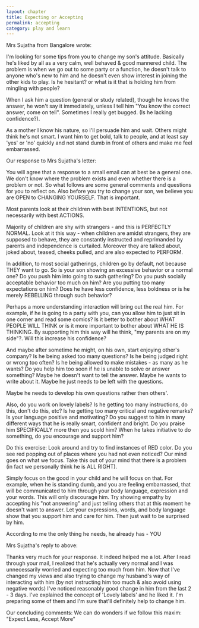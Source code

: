 ```yaml
---
layout: chapter
title: Expecting or Accepting
permalink: accepting
category: play and learn
---
```

                    
Mrs Sujatha from Bangalore wrote:

I'm looking for some tips from you to change my son's attitude. Basically he's liked by all as a very calm, well behaved & good mannered child. The problem is when we go out to some party or a function, he doesn't talk to anyone who's new to him and he doesn't even show interest in joining the other kids to play. Is he hesitant? or what is it that is holding him from mingling with people?

When I ask him a question (general or study related), though he knows the answer, he won't say it immediately, unless I tell him "You know the correct answer, come on tell". Sometimes I really get bugged. (Is he lacking confidence?).

As a mother I know his nature, so I'll persuade him and wait. Others might think he's not smart. I want him to get bold, talk to people, and at least say 'yes' or 'no' quickly and not stand dumb in front of others and make me feel embarrassed.

Our response to Mrs Sujatha's letter:

You will agree that a response to a small email can at best be a general one. We don't know where the problem exists and even whether there is a problem or not. So what follows are some general comments and questions
for you to reflect on. Also before you try to change your son, we believe you are OPEN to CHANGING YOURSELF. That is important.

Most parents look at their children with best INTENTIONS, but not necessarily with best ACTIONS.

Majority of children are shy with strangers - and this is PERFECTLY NORMAL. Look at it this way - when children are amidst strangers, they are supposed to behave, they are constantly instructed and reprimanded by parents and independence is curtailed. Moreover they are talked about, joked about, teased, cheeks pulled, and are also expected to PERFORM.

In addition, to most social gatherings, children go by default, not because THEY want to go. So is your son showing an excessive behavior or a normal one? Do you push him into going to such gathering? Do you push socially acceptable behavior too much on him? Are you putting too many expectations on him? Does he have less confidence, less boldness or is he merely REBELLING through such behavior?

Perhaps a more understanding interaction will bring out the real him. For example, if he is going to a party with you, can you allow him to just sit in one corner and read some comics? Is it better to bother about WHAT PEOPLE WILL THINK or is it more important to bother about WHAT HE IS THINKING. By supporting him this way will he think, "my parents are on my side"?. Will this increase his confidence?

And maybe after sometime he might, on his own, start enjoying other's company? Is he being asked too many questions? Is he being judged right or wrong too often? Is he being allowed to make mistakes - as many as he wants? Do you help him too soon if he is unable to solve or answer something? Maybe he doesn't want to tell the answer. Maybe he wants to write about it. Maybe he just needs to be left with the questions.

Maybe he needs to develop his own questions rather then others'.

Also, do you work on lovely labels? Is he getting too many instructions, do this, don't do this, etc? Is he getting too many critical and negative remarks? Is your language positive and motivating? Do you suggest to him in many
different ways that he is really smart, confident and bright. Do you praise him SPECIFICALLY more then you scold him? When he takes initiative to do something, do you encourage and support him?

Do this exercise:
Look around and try to find instances of RED color. Do you see red popping out of places where you had not even noticed? Our mind goes on what we focus. Take this out of your mind that there is a problem (in fact we personally think he is ALL RIGHT).

Simply focus on the good in your child and he will focus on that. For example, when he is standing dumb, and you are feeling embarrassed, that will be communicated to him through your body language, expression and your words. This will only discourage him. Try showing empathy by accepting his "not answering" and just telling others that at this moment he doesn't want to answer. Let your expressions, words, and body language show that you support him and care for him. Then just wait to be surprised by him.

According to me the only thing he needs, he already has - YOU

Mrs Sujatha's reply to above:

Thanks very much for your response. It indeed helped me a lot. After I read
through your mail, I realized that he's actually very normal and I was unnecessarily
worried and expecting too much from him. Now that I've changed my views and also
trying to change my husband's way of interacting with him (by not instructing him
too much & also avoid using negative words) I've noticed reasonably good change
in him from the last 2 - 3 days. I've explained the concept of 'Lovely labels' and he
liked it. I'm preparing some of them and I'm sure that'll definitely help to change him.

Our concluding comments: We can do wonders if we follow this maxim:                    
"Expect Less, Accept More" 

